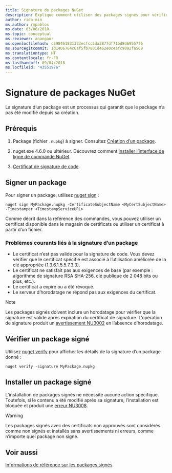 ```yaml
---
title: Signature de packages NuGet
description: Explique comment utiliser des packages signés pour vérifier l’intégrité du contenu.
author: rido-min
ms.author: rmpablos
ms.date: 03/06/2018
ms.topic: conceptual
ms.reviewer: anangaur
ms.openlocfilehash: c598461831323ecfcc5da3877df71bd8d69557f6
ms.sourcegitcommit: 1d1406764c6af5fb7801d462e0c4afc9092fa569
ms.translationtype: HT
ms.contentlocale: fr-FR
ms.lasthandoff: 09/04/2018
ms.locfileid: "43551976"
---
```

# <a name="signing-nuget-packages"></a>Signature de packages NuGet

La signature d’un package est un processus qui garantit que le package n’a pas été modifié depuis sa création.

## <a name="prerequisites"></a>Prérequis

1. Package (fichier `.nupkg`) à signer. Consultez [Création d’un package](creating-a-package.md).

1. nuget.exe 4.6.0 ou ultérieur. Découvrez comment [installer l’interface de ligne de commande NuGet](../install-nuget-client-tools.md#nugetexe-cli).

1. [Certificat de signature de code](../reference/signed-packages-reference.md#get-a-code-signing-certificate).

## <a name="sign-a-package"></a>Signer un package

Pour signer un package, utilisez [nuget sign](../tools/cli-ref-sign.md) :

```cli
nuget sign MyPackage.nupkg -CertificateSubjectName <MyCertSubjectName> -Timestamper <TimestampServiceURL>
```

Comme décrit dans la référence des commandes, vous pouvez utiliser un certificat disponible dans le magasin de certificats ou utiliser un certificat à partir d’un fichier.

### <a name="common-problems-when-signing-a-package"></a>Problèmes courants liés à la signature d’un package

- Le certificat n’est pas valide pour la signature de code. Vous devez vérifier que le certificat spécifié est associé à l’utilisation améliorée de la clé appropriée (1.3.6.1.5.5.7.3.3).
- Le certificat ne satisfait pas aux exigences de base (par exemple : algorithme de signature RSA SHA-256, clé publique de 2 048 bits ou plus, etc.).
- Le certificat a expiré ou a été révoqué.
- Le serveur d’horodatage ne répond pas aux exigences du certificat.

> [!Note]
> Les packages signés doivent inclure un horodatage pour vérifier que la signature est valide après expiration du certificat de signature. L’opération de signature produit un [avertissement NU3002](../reference/errors-and-warnings/NU3002.md) en l’absence d’horodatage.

## <a name="verify-a-signed-package"></a>Vérifier un package signé

Utilisez [nuget verify](../tools/cli-ref-verify.md) pour afficher les détails de la signature d’un package donné :

```cli
nuget verify -signature MyPackage.nupkg
```

## <a name="install-a-signed-package"></a>Installer un package signé

L’installation de packages signés ne nécessite aucune action spécifique. Toutefois, si le contenu a été modifié après sa signature, l’installation est bloquée et produit une [erreur NU3008](../reference/errors-and-warnings/NU3008.md).

> [!Warning]
> Les packages signés avec des certificats non approuvés sont considérés comme non signés et installés sans avertissements ni erreurs, comme n’importe quel package non signé.

## <a name="see-also"></a>Voir aussi

[Informations de référence sur les packages signés](../reference/Signed-Packages-Reference.md)
